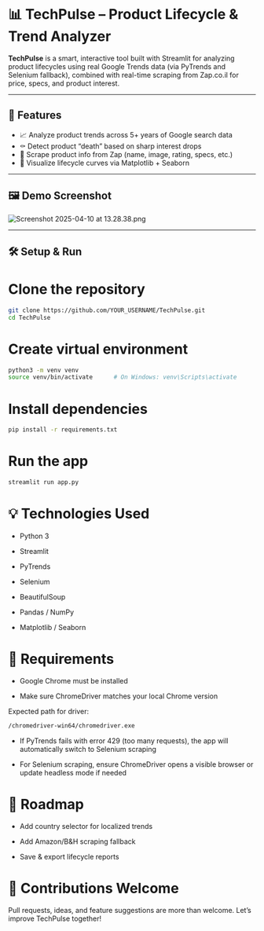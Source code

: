 # 📊 TechPulse – Product Lifecycle & Trend Analyzer

**TechPulse** is a smart, interactive tool built with Streamlit for analyzing product lifecycles using real Google Trends data (via PyTrends and Selenium fallback), combined with real-time scraping from Zap.co.il for price, specs, and product interest.

---

## 🚀 Features

- 📈 Analyze product trends across 5+ years of Google search data
- ⚰️ Detect product “death” based on sharp interest drops
- 🛒 Scrape product info from Zap (name, image, rating, specs, etc.)
- 🎨 Visualize lifecycle curves via Matplotlib + Seaborn
---

## 🖼️ Demo Screenshot

![Screenshot 2025-04-10 at 13.28.38.png](<https://media-hosting.imagekit.io/60f8cba1e7d04e17/Screenshot%202025-04-10%20at%2013.28.38.png?Expires=1838995190&Key-Pair-Id=K2ZIVPTIP2VGHC&Signature=eC3Qo7ahWeiqN8ZvITQH8f3caFMZBUVG0kRob9-dNYJirRXV4yFFrryqF~EX-tNffYVk-bd1oNp9j2qG9Tnw7r0JK4AEgCBA3-QY5rzI9fXPcSBIk0XByJIe5HxF~MTbg2nwLHUHd4loqaCjTrhOiXZ7nER9CcX25izbtuS17~vtxf4cXVw0tS~Z7k8WpN9DHnN14d2Y0b~hh9K3Tfu7DTmxtwaFWOQJJy4K~P-E3esN0sPm1hnrAR5M414QdRoXejikLYbx~4KT07sY3dAf4YywFVUCySfC6i9CSKukuvpn4ECJmPkN0Y4y6y7dG~mViQPcNpJD9UOy5JY0JNMZ7w__>)



---

## 🛠 Setup & Run


# Clone the repository
```bash
git clone https://github.com/YOUR_USERNAME/TechPulse.git
cd TechPulse
```

# Create virtual environment
```bash
python3 -m venv venv
source venv/bin/activate      # On Windows: venv\Scripts\activate
```
# Install dependencies
```bash
pip install -r requirements.txt
```
# Run the app
```bash
streamlit run app.py
```

# 💡 Technologies Used
- Python 3

- Streamlit

- PyTrends

- Selenium

- BeautifulSoup

- Pandas / NumPy

- Matplotlib / Seaborn

# 🧩 Requirements
- Google Chrome must be installed

- Make sure ChromeDriver matches your local Chrome version

Expected path for driver:
```bash
/chromedriver-win64/chromedriver.exe
```
- If PyTrends fails with error 429 (too many requests), the app will automatically switch to Selenium scraping

- For Selenium scraping, ensure ChromeDriver opens a visible browser or update headless mode if needed

# 🚧 Roadmap
- Add country selector for localized trends

- Add Amazon/B&H scraping fallback

- Save & export lifecycle reports

 # 🙌 Contributions Welcome
Pull requests, ideas, and feature suggestions are more than welcome. Let’s improve TechPulse together!

